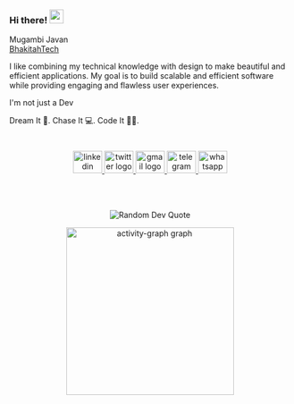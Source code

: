 ### Hi there! <img src="https://emojis.slackmojis.com/emojis/images/1536351075/4594/blob-wave.gif" width="25"/>
<div align="left">
 Mugambi Javan <br>
<a href="https://bhakitah-tech.vercel.app/" target="_blank">BhakitahTech</a>
<p>I like combining my technical knowledge with design to make beautiful and efficient applications. My goal is to build scalable and efficient software while providing engaging and flawless user experiences.</p>
 <p align="left">I'm not just a Dev</p>

Dream It 💫.  Chase It 💻.  Code It 👨‍💻.<br>
<br clear="both">

###
</div>

###

<div align="center">
  <a href="https://www.linkedin.com/in/javan-mugambi-2351a81b0/" target="_blank">
    <img src="https://raw.githubusercontent.com/maurodesouza/profile-readme-generator/master/src/assets/icons/social/linkedin/default.svg" width="52" height="40" alt="linkedin logo"  />
  </a>
  <a href="https://twitter.com/mugambi_javan" target="_blank">
    <img src="https://raw.githubusercontent.com/maurodesouza/profile-readme-generator/master/src/assets/icons/social/twitter/default.svg" width="52" height="40" alt="twitter logo"  />
  </a>
  <a href="mugambijavan@gmail.com" target="_blank">
    <img src="https://raw.githubusercontent.com/maurodesouza/profile-readme-generator/master/src/assets/icons/social/gmail/default.svg" width="52" height="40" alt="gmail logo"  />
  </a>
  <a href="https://t.me/KamiriJavan" target="_blank">
    <img src="https://raw.githubusercontent.com/maurodesouza/profile-readme-generator/master/src/assets/icons/social/telegram/default.svg" width="52" height="40" alt="telegram logo"  />
  </a>
  <a href="https://wa.me/+254727761646" target="_blank">
    <img src="https://raw.githubusercontent.com/maurodesouza/profile-readme-generator/master/src/assets/icons/social/whatsapp/default.svg" width="52" height="40" alt="whatsapp logo"  />
  </a>
</div>

###

<br clear="both">


###

<p align="center">
  <img src="https://quotes-github-readme.vercel.app/api?type=vertical&theme=dark" alt="Random Dev Quote">
</p>

<div align="center">
  <img src="https://github-readme-activity-graph.vercel.app/graph?username=mugambijavan&radius=16&theme=react&area=true&order=5" height="300" alt="activity-graph graph"  />
</div>

